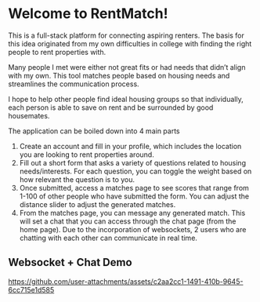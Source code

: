 # Welcome to RentMatch! 

This is a full-stack platform for connecting aspiring renters. The basis for this idea originated from my own difficulties in college with finding the right people to rent properties with. 

Many people I met were either not great fits or had needs that didn’t align with my own. This tool matches people based on housing needs and streamlines the communication process.

I hope to help other people find ideal housing groups so that individually, each person is able to save on rent and be surrounded by good housemates. 

The application can be boiled down into 4 main parts
1. Create an account and fill in your profile, which includes the location you are looking to rent properties around.
2. Fill out a short form that asks a variety of questions related to housing needs/interests. For each question, you can toggle the weight based on how relevant the question is to you. 
3. Once submitted, access a matches page to see scores that range from 1-100 of other people who have submitted the form. You can adjust the distance slider to adjust the generated matches.
4. From the matches page, you can message any generated match. This will set a chat that you can access through the chat page (from the home page). Due to the incorporation of websockets, 2 users who are chatting with each other can communicate in real time.



## Websocket + Chat Demo
https://github.com/user-attachments/assets/c2aa2cc1-1491-410b-9645-6cc715e1d585

